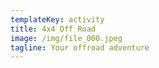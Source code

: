 ```yaml
---
templateKey: activity
title: 4x4 Off Road
image: /img/file_000.jpeg
tagline: Your offroad adventure
---
```


